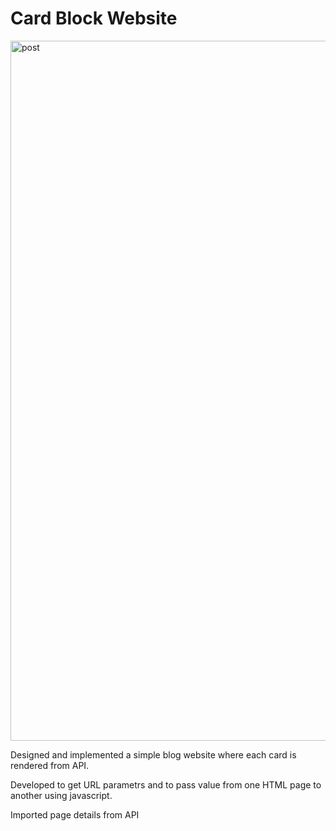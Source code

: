 # Card Block Website
<img width="1120" alt="post" src="https://user-images.githubusercontent.com/54496175/223212241-19fb75b3-6b38-4dde-a762-1d75b9fb92ee.png">

Designed and implemented a simple blog website where each card is rendered from API.

Developed to get URL parametrs and to pass value from one HTML page to another using javascript.

Imported page details from API


